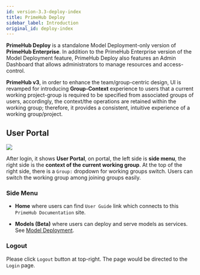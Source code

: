 ```yaml
---
id: version-3.3-deploy-index
title: PrimeHub Deploy
sidebar_label: Introduction
original_id: deploy-index
---
```


**PrimeHub Deploy** is a standalone Model Deployment-only version of **PrimeHub Enterprise**. In addition to the PrimeHub Enterprise version of the Model Deployment feature, PrimeHub Deploy also features an Admin Dashboard that allows administrators to manage resources and access-control.

**PrimeHub v3**, in order to enhance the team/group-centric design, UI is revamped for introducing **Group-Context** experience to users that a current working project-group is required to be specified from associated groups of users, accordingly, the context/the operations are retained within the working group; therefore, it provides a consistent, intuitive experience of a working group/project.

## User Portal

![](assets/md_portal_v3.png)

After login, it shows **User Portal**, on portal, the left side is **side menu**, the right side is the **context of the current working group**. At the top of the right side, there is a `Group:` dropdown for working groups switch. Users can switch the working group among joining groups easily.

### Side Menu

+ **Home** where users can find `User Guide` link which connects to this `PrimeHub Documentation` site.

+ **Models (Beta)** where users can deploy and serve models as services. See [Model Deployment](model_deployment/md-deployment).

### Logout

Please click `Logout` button at top-right. The page would be directed to the `Login` page.

